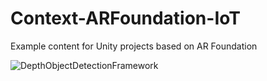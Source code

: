 # Context-ARFoundation-IoT
Example content for Unity projects based on AR Foundation

![DepthObjectDetectionFramework](https://user-images.githubusercontent.com/60665347/205207386-f29af7ac-51d3-428c-a336-3f1c24521db4.png)
